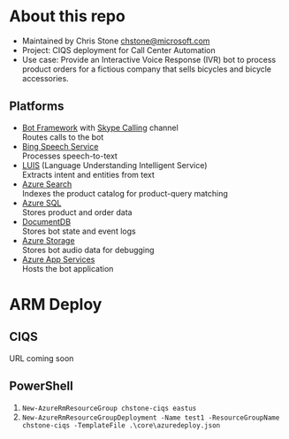 # About this repo
* Maintained by Chris Stone <chstone@microsoft.com>
* Project: CIQS deployment for Call Center Automation
* Use case: Provide an Interactive Voice Response (IVR) bot to process product orders for a fictious company that sells bicycles and bicycle accessories.

## Platforms
* [Bot Framework](https://docs.botframework.com/en-us/skype/calling/) with [Skype Calling](https://docs.botframework.com/en-us/skype/calling/) channel  
Routes calls to the bot
* [Bing Speech Service](https://docs.microsoft.com/en-us/azure/cognitive-services/speech/home)  
Processes speech-to-text
* [LUIS](https://www.luis.ai/) (Language Understanding Intelligent Service)  
Extracts intent and entities from text
* [Azure Search](https://docs.microsoft.com/en-us/azure/search/)  
Indexes the product catalog for product-query matching
* [Azure SQL](https://docs.microsoft.com/en-us/azure/sql-database/)  
Stores product and order data
* [DocumentDB](https://docs.microsoft.com/en-us/azure/documentdb/)  
Stores bot state and event logs
* [Azure Storage](https://docs.microsoft.com/en-us/azure/storage/)  
Stores bot audio data for debugging
* [Azure App Services](https://docs.microsoft.com/en-us/azure/app-service/)  
Hosts the bot application

# ARM Deploy

## CIQS
URL coming soon

## PowerShell
1. `New-AzureRmResourceGroup chstone-ciqs eastus`
2. `New-AzureRmResourceGroupDeployment -Name test1 -ResourceGroupName chstone-ciqs -TemplateFile .\core\azuredeploy.json`